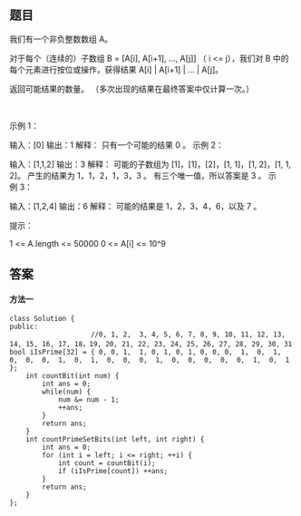 ## 题目
我们有一个非负整数数组 A。

对于每个（连续的）子数组 B = [A[i], A[i+1], ..., A[j]] （ i <= j），我们对 B 中的每个元素进行按位或操作，获得结果 A[i] | A[i+1] | ... | A[j]。

返回可能结果的数量。 （多次出现的结果在最终答案中仅计算一次。）

 

示例 1：

输入：[0]
输出：1
解释：
只有一个可能的结果 0 。
示例 2：

输入：[1,1,2]
输出：3
解释：
可能的子数组为 [1]，[1]，[2]，[1, 1]，[1, 2]，[1, 1, 2]。
产生的结果为 1，1，2，1，3，3 。
有三个唯一值，所以答案是 3 。
示例 3：

输入：[1,2,4]
输出：6
解释：
可能的结果是 1，2，3，4，6，以及 7 。
 

提示：

1 <= A.length <= 50000
0 <= A[i] <= 10^9


## 答案

#### 方法一
```
class Solution {
public:         
				    //0, 1, 2,  3, 4, 5, 6, 7, 8, 9, 10, 11, 12, 13, 14, 15, 16, 17, 18，19, 20, 21, 22, 23, 24, 25, 26, 27, 28, 29, 30, 31    
bool iIsPrime[32] = { 0, 0, 1,  1, 0, 1, 0, 1, 0, 0, 0,  1,  0,  1,  0,  0,  0,  1,  0,  1,  0,  0,  0,  1,  0,  0,  0,  0,  0,  1,  0,  1 };
    int countBit(int num) {
        int ans = 0;
        while(num) {
            num &= num - 1;
            ++ans;
        }
        return ans;
    }
    int countPrimeSetBits(int left, int right) {
        int ans = 0;
        for (int i = left; i <= right; ++i) {
            int count = countBit(i);
            if (iIsPrime[count]) ++ans; 
        }
        return ans;
    }
};
```

